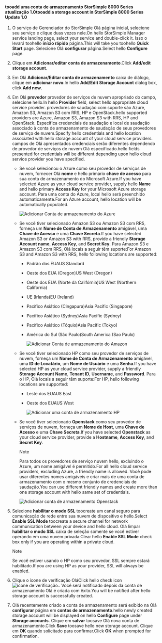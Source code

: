 <!--author=alkohli last changed: 9/17/15-->

#### <a name="tooadd-a-storage-account-in-storsimple-8000-series-update-10"></a><span data-ttu-id="176e6-101">tooadd uma conta de armazenamento StorSimple 8000 Series atualização 1.0</span><span class="sxs-lookup"><span data-stu-id="176e6-101">tooadd a storage account in StorSimple 8000 Series Update 1.0</span></span>
1. <span data-ttu-id="176e6-102">O serviço de Gerenciador do StorSimple Olá página inicial, selecione seu serviço e clique duas vezes nele.</span><span class="sxs-lookup"><span data-stu-id="176e6-102">On hello StorSimple Manager service landing page, select your service and double-click it.</span></span> <span data-ttu-id="176e6-103">Isso o levará toohello **início rápido** página.</span><span class="sxs-lookup"><span data-stu-id="176e6-103">This will take you toohello **Quick Start** page.</span></span> <span data-ttu-id="176e6-104">Selecione Olá **configurar** página.</span><span class="sxs-lookup"><span data-stu-id="176e6-104">Select hello **Configure** page.</span></span>
2. <span data-ttu-id="176e6-105">Clique em **Adicionar/editar conta de armazenamento**.</span><span class="sxs-lookup"><span data-stu-id="176e6-105">Click **Add/edit storage account**.</span></span>
3. <span data-ttu-id="176e6-106">Em Olá **Adicionar/Editar conta de armazenamento** caixa de diálogo, clique em **adicionar novo**.</span><span class="sxs-lookup"><span data-stu-id="176e6-106">In hello **Add/Edit Storage Account** dialog box, click **Add new**.</span></span>
4. <span data-ttu-id="176e6-107">Em Olá **provedor** provedor de serviços de nuvem apropriado do campo, selecione hello.</span><span class="sxs-lookup"><span data-stu-id="176e6-107">In hello **Provider** field, select hello appropriate cloud service provider.</span></span> <span data-ttu-id="176e6-108">provedores de saudação com suporte são Azure, Amazon S3, Amazon S3 com RRS, HP e OpenStack.</span><span class="sxs-lookup"><span data-stu-id="176e6-108">hello supported providers are Azure, Amazon S3, Amazon S3 with RRS, HP and OpenStack.</span></span> <span data-ttu-id="176e6-109">Especifica credenciais de saudação e local de saudação associado à conta de armazenamento de saudação de seus provedores de serviço de nuvem.</span><span class="sxs-lookup"><span data-stu-id="176e6-109">Specify hello credentials and hello location associated with hello storage account of your cloud service providers.</span></span> <span data-ttu-id="176e6-110">campos de Olá apresentados credenciais serão diferentes dependendo de provedor de serviços de nuvem Olá especificado.</span><span class="sxs-lookup"><span data-stu-id="176e6-110">hello fields presented for credentials will be different depending upon hello cloud service provider you have specified.</span></span> 
   
   * <span data-ttu-id="176e6-111">Se você selecionou o Azure como seu provedor de serviços de nuvem, fornecer Olá **nome** e hello primário **chave de acesso** para sua conta de armazenamento do Microsoft Azure.</span><span class="sxs-lookup"><span data-stu-id="176e6-111">If you have selected Azure as your cloud service provider, supply hello **Name** and hello primary **Access Key** for your Microsoft Azure storage account.</span></span> <span data-ttu-id="176e6-112">Para uma conta do Azure, local hello será preenchido automaticamente.</span><span class="sxs-lookup"><span data-stu-id="176e6-112">For an Azure account, hello location will be automatically populated.</span></span>
     
        ![Adicionar Conta de armazenamento do Azure](./media/storsimple-configure-new-storage-account-u1/AddAzureStorageaccount-include.png)
   * <span data-ttu-id="176e6-114">Se você tiver selecionado Amazon S3 ou Amazon S3 com RRS, forneça um **Nome de Conta de Armazenamento** amigável, uma **Chave de Acesso** e uma **Chave Secreta**.</span><span class="sxs-lookup"><span data-stu-id="176e6-114">If you have selected Amazon S3 or Amazon S3 with RRS, provide a friendly **Storage Account name**, **Access Key**, and **Secret Key**.</span></span> <span data-ttu-id="176e6-115">Para Amazon S3 e Amazon S3 com RRS, Olá locais a seguir têm suporte:</span><span class="sxs-lookup"><span data-stu-id="176e6-115">For Amazon S3 and Amazon S3 with RRS, hello following locations are supported:</span></span>
     
     * <span data-ttu-id="176e6-116">Padrão dos EUA</span><span class="sxs-lookup"><span data-stu-id="176e6-116">US Standard</span></span>
     * <span data-ttu-id="176e6-117">Oeste dos EUA (Oregon)</span><span class="sxs-lookup"><span data-stu-id="176e6-117">US West (Oregon)</span></span>
     * <span data-ttu-id="176e6-118">Oeste dos EUA (Norte da Califórnia)</span><span class="sxs-lookup"><span data-stu-id="176e6-118">US West (Northern California)</span></span>
     * <span data-ttu-id="176e6-119">UE (Irlanda)</span><span class="sxs-lookup"><span data-stu-id="176e6-119">EU (Ireland)</span></span>
     * <span data-ttu-id="176e6-120">Pacífico Asiático (Cingapura)</span><span class="sxs-lookup"><span data-stu-id="176e6-120">Asia Pacific (Singapore)</span></span>
     * <span data-ttu-id="176e6-121">Pacífico Asiático (Sydney)</span><span class="sxs-lookup"><span data-stu-id="176e6-121">Asia Pacific (Sydney)</span></span>
     * <span data-ttu-id="176e6-122">Pacífico Asiático (Tóquio)</span><span class="sxs-lookup"><span data-stu-id="176e6-122">Asia Pacific (Tokyo)</span></span>
     * <span data-ttu-id="176e6-123">América do Sul (São Paulo)</span><span class="sxs-lookup"><span data-stu-id="176e6-123">South America (Sao Paulo)</span></span>
       
       ![Adicionar Conta de armazenamento do Amazon](./media/storsimple-configure-new-storage-account-u1/AddAmazonStorageaccount-include.png)
   * <span data-ttu-id="176e6-125">Se você tiver selecionado HP como seu provedor de serviços de nuvem, forneça um **Nome de Conta de Armazenamento** amigável, uma **ID de Locatário**, um **Nome de Usuário** e uma **Senha**.</span><span class="sxs-lookup"><span data-stu-id="176e6-125">If you have selected HP as your cloud service provider, supply a friendly **Storage Account Name**, **Tenant ID**, **Username**, and **Password**.</span></span> <span data-ttu-id="176e6-126">Para o HP, Olá locais a seguir têm suporte:</span><span class="sxs-lookup"><span data-stu-id="176e6-126">For HP, hello following locations are supported:</span></span>
     
     * <span data-ttu-id="176e6-127">Leste dos EUA</span><span class="sxs-lookup"><span data-stu-id="176e6-127">US East</span></span>
     * <span data-ttu-id="176e6-128">Oeste dos EUA</span><span class="sxs-lookup"><span data-stu-id="176e6-128">US West</span></span>
       
       ![Adicionar uma conta de armazenamento HP](./media/storsimple-configure-new-storage-account-u1/AddHPStorageaccount-include.png)
   * <span data-ttu-id="176e6-130">Se você tiver selecionado **Openstack** como seu provedor de serviços de nuvem, forneça um **Nome de Host**, uma **Chave de Acesso** e uma **Chave Secreta**.</span><span class="sxs-lookup"><span data-stu-id="176e6-130">If you have selected **Openstack** as your cloud service provider, provide a **Hostname**, **Access Key**, and **Secret Key**.</span></span>
     
     > [!NOTE]
     > <span data-ttu-id="176e6-131">Para todos os provedores de serviço nuvem hello, excluindo o Azure, um nome amigável é permitido.</span><span class="sxs-lookup"><span data-stu-id="176e6-131">For all hello cloud service providers, excluding Azure, a friendly name is allowed.</span></span> <span data-ttu-id="176e6-132">Você pode usar diferentes nomes amigáveis e criar mais de uma conta de armazenamento com o mesmo conjunto de credenciais de saudação.</span><span class="sxs-lookup"><span data-stu-id="176e6-132">You can use different friendly names and create more than one storage account with hello same set of credentials.</span></span>
     > 
     > 
     
        ![Adicionar conta de armazenamento Openstack](./media/storsimple-configure-new-storage-account-u1/AddOpenstackStorageaccount-include.png)
5. <span data-ttu-id="176e6-134">Selecione **habilitar o modo SSL** toocreate um canal seguro para comunicação de rede entre sua nuvem de dispositivo e hello.</span><span class="sxs-lookup"><span data-stu-id="176e6-134">Select **Enable SSL Mode** toocreate a secure channel for network communication between your device and hello cloud.</span></span> <span data-ttu-id="176e6-135">Olá limpar **habilitar o modo SSL** caixa de seleção somente se você estiver operando em uma nuvem privada.</span><span class="sxs-lookup"><span data-stu-id="176e6-135">Clear hello **Enable SSL Mode** check box only if you are operating within a private cloud.</span></span>
   
   > [!NOTE]
   > <span data-ttu-id="176e6-136">Se você estiver usando o HP como seu provedor, SSL sempre estará habilitado.</span><span class="sxs-lookup"><span data-stu-id="176e6-136">If you are using HP as your provider, SSL will always be enabled.</span></span>
   > 
   > 
6. <span data-ttu-id="176e6-137">Clique o ícone de verificação Olá</span><span class="sxs-lookup"><span data-stu-id="176e6-137">Click hello check icon</span></span> ![ícone de verificação](./media/storsimple-configure-new-storage-account/HCS_CheckIcon-include.png)<span data-ttu-id="176e6-139">.</span><span class="sxs-lookup"><span data-stu-id="176e6-139">.</span></span> <span data-ttu-id="176e6-140">Você será notificado depois da conta de armazenamento Olá é criada com êxito.</span><span class="sxs-lookup"><span data-stu-id="176e6-140">You will be notified after hello storage account is successfully created.</span></span>
7. <span data-ttu-id="176e6-141">Olá recentemente criado a conta de armazenamento será exibido na Olá **configurar** página em **contas de armazenamento**.</span><span class="sxs-lookup"><span data-stu-id="176e6-141">hello newly created storage account will be displayed on hello **Configure** page under **Storage accounts**.</span></span> <span data-ttu-id="176e6-142">Clique em **salvar** toosave Olá nova conta de armazenamento.</span><span class="sxs-lookup"><span data-stu-id="176e6-142">Click **Save** toosave hello new storage account.</span></span> <span data-ttu-id="176e6-143">Clique em **OK** quando solicitado para confirmar.</span><span class="sxs-lookup"><span data-stu-id="176e6-143">Click **OK** when prompted for confirmation.</span></span>

